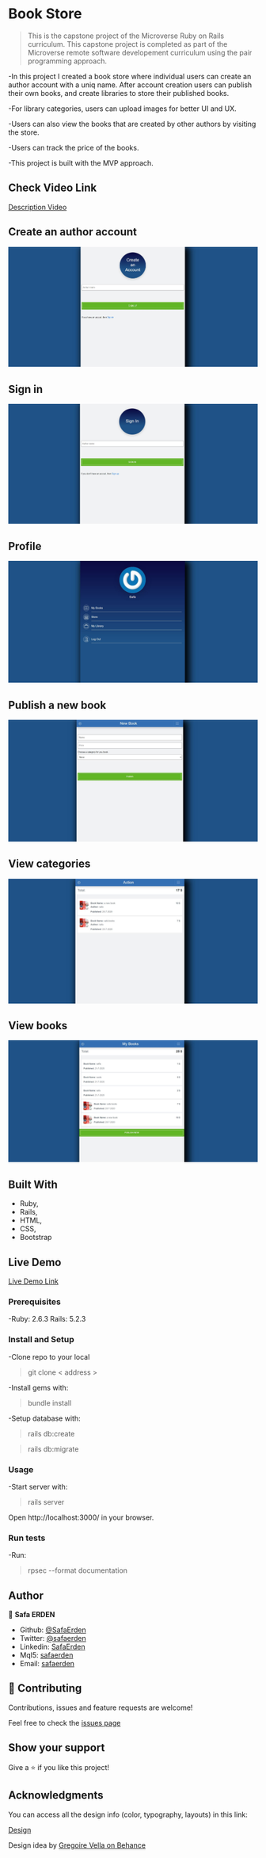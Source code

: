 # Book Store

> This is the capstone project of the Microverse Ruby on Rails curriculum. This capstone project is completed as part of the Microverse remote software developement curriculum using the pair programming approach.

-In this project I created a book store where individual users can create an author account with a uniq name. After account creation users can publish their own books, and create libraries to store their published books.

-For library categories, users can upload images for better UI and UX.

-Users can also view the books that are created by other authors by visiting the store.

-Users can track the price of the books.

-This project is built with the MVP approach.


## Check Video Link

[Description Video](https://www.loom.com/share/777e27b3acd54512b76e7c71c8165213)

## Create an author account

![screenshot](./app/assets/images/img/signup.JPG)

## Sign in

![screenshot](./app/assets/images/img/signin.JPG)

## Profile

![screenshot](./app/assets/images/img/profile.JPG)

## Publish a new book

![screenshot](./app/assets/images/img/newbook.JPG)

## View categories

![screenshot](./app/assets/images/img/category.JPG)

## View books

![screenshot](./app/assets/images/img/mybooks.JPG)

## Built With

- Ruby,
- Rails,
- HTML,
- CSS,
- Bootstrap

## Live Demo

[Live Demo Link](https://salty-wildwood-28317.herokuapp.com/)

### Prerequisites

-Ruby: 2.6.3 Rails: 5.2.3

### Install and Setup

-Clone repo to your local
> git clone < address >

-Install gems with:
> bundle install

-Setup database with:
> rails db:create

> rails db:migrate

### Usage

-Start server with:
> rails server

Open http://localhost:3000/ in your browser.

### Run tests
-Run:
> rpsec --format documentation

## Author

👤 **Safa ERDEN**

- Github: [@SafaErden](https://github.com/SafaErden)
- Twitter: [@safaerden](https://twitter.com/safaerden)
- Linkedin: [SafaErden](https://www.linkedin.com/in/safaerden/)
- Mql5: [safaerden](https://www.mql5.com/en/users/safaerden)
- Email: [safaerden](mailto:safaerden@gmail.com)

## 🤝 Contributing

Contributions, issues and feature requests are welcome!

Feel free to check the [issues page](https://github.com/SafaErden/Book-Store/issues)

## Show your support

Give a ⭐️ if you like this project!

## Acknowledgments

You can access all the design info (color, typography, layouts) in this link:

[Design](https://www.behance.net/gallery/19759151/Snapscan-iOs-design-and-branding?tracking_source=)

Design idea by [Gregoire Vella on Behance](https://www.behance.net/gregoirevella)
